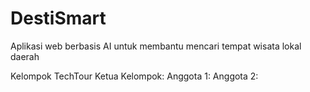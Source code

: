 # DestiSmart
Aplikasi web berbasis AI untuk membantu mencari tempat wisata lokal daerah

Kelompok TechTour
Ketua Kelompok: 
Anggota 1:
Anggota 2:

